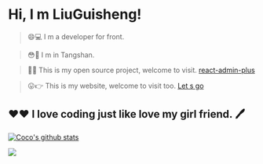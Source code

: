 # Hi, I m LiuGuisheng!

> 😄💻 I m a developer for front.

> 😳👋 I m in Tangshan.

> 🤔🍓 This is my open source project, welcome to visit. [react-admin-plus](https://github.com/qisi007/react-admin-plus)

> 😛👉 This is my website, welcome to visit too. [Let s go](https://www.liuguisheng.vip/)

<h2>❤❤ I love coding just like love my girl friend.&nbsp;🖊️</h2>

[![Coco's github stats](https://github-readme-stats.vercel.app/api?username=qisi007&hide=contribs,prs&count_private=true&show_icons=true&&bg_color=30,40941c,cb1597&title_color=fff&text_color=fff&icon_color=fc0)](https://github.com/anuraghazra/github-readme-stats)

![](https://komarev.com/ghpvc/?username=qisi007&color=ff69b4&label=PV+Since+2020-10-18)



